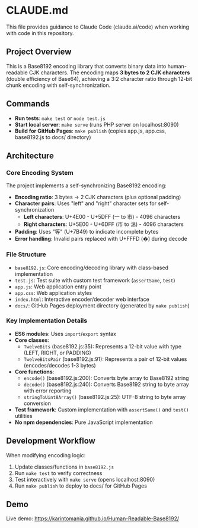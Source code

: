 # CLAUDE.md

This file provides guidance to Claude Code (claude.ai/code) when working with code in this repository.

## Project Overview

This is a Base8192 encoding library that converts binary data into human-readable CJK characters. The encoding maps **3 bytes to 2 CJK characters** (double efficiency of Base64), achieving a 3:2 character ratio through 12-bit chunk encoding with self-synchronization.

## Commands

- **Run tests**: `make test` or `node test.js`
- **Start local server**: `make serve` (runs PHP server on localhost:8090)
- **Build for GitHub Pages**: `make publish` (copies app.js, app.css, base8192.js to docs/ directory)

## Architecture

### Core Encoding System

The project implements a self-synchronizing Base8192 encoding:

- **Encoding ratio**: 3 bytes → 2 CJK characters (plus optional padding)
- **Character pairs**: Uses "left" and "right" character sets for self-synchronization
  - **Left characters**: U+4E00 - U+5DFF (一 to 巿) - 4096 characters
  - **Right characters**: U+5E00 - U+6DFF (帀 to 淿) - 4096 characters
- **Padding**: Uses "等" (U+7B49) to indicate incomplete bytes
- **Error handling**: Invalid pairs replaced with U+FFFD (�) during decode

### File Structure

- `base8192.js`: Core encoding/decoding library with class-based implementation
- `test.js`: Test suite with custom test framework (`assertSame`, `test`)
- `app.js`: Web application entry point
- `app.css`: Web application styles
- `index.html`: Interactive encoder/decoder web interface
- `docs/`: GitHub Pages deployment directory (generated by `make publish`)

### Key Implementation Details

- **ES6 modules**: Uses `import`/`export` syntax
- **Core classes**:
  - `TwelveBits` (base8192.js:35): Represents a 12-bit value with type (LEFT, RIGHT, or PADDING)
  - `TwelveBitsPair` (base8192.js:91): Represents a pair of 12-bit values (encodes/decodes 1-3 bytes)
- **Core functions**:
  - `encode()` (base8192.js:200): Converts byte array to Base8192 string
  - `decode()` (base8192.js:240): Converts Base8192 string to byte array with error reporting
  - `stringToUint8Array()` (base8192.js:25): UTF-8 string to byte array conversion
- **Test framework**: Custom implementation with `assertSame()` and `test()` utilities
- **No npm dependencies**: Pure JavaScript implementation

## Development Workflow

When modifying encoding logic:
1. Update classes/functions in `base8192.js`
2. Run `make test` to verify correctness
3. Test interactively with `make serve` (opens localhost:8090)
4. Run `make publish` to deploy to docs/ for GitHub Pages

## Demo

Live demo: https://karintomania.github.io/Human-Readable-Base8192/
